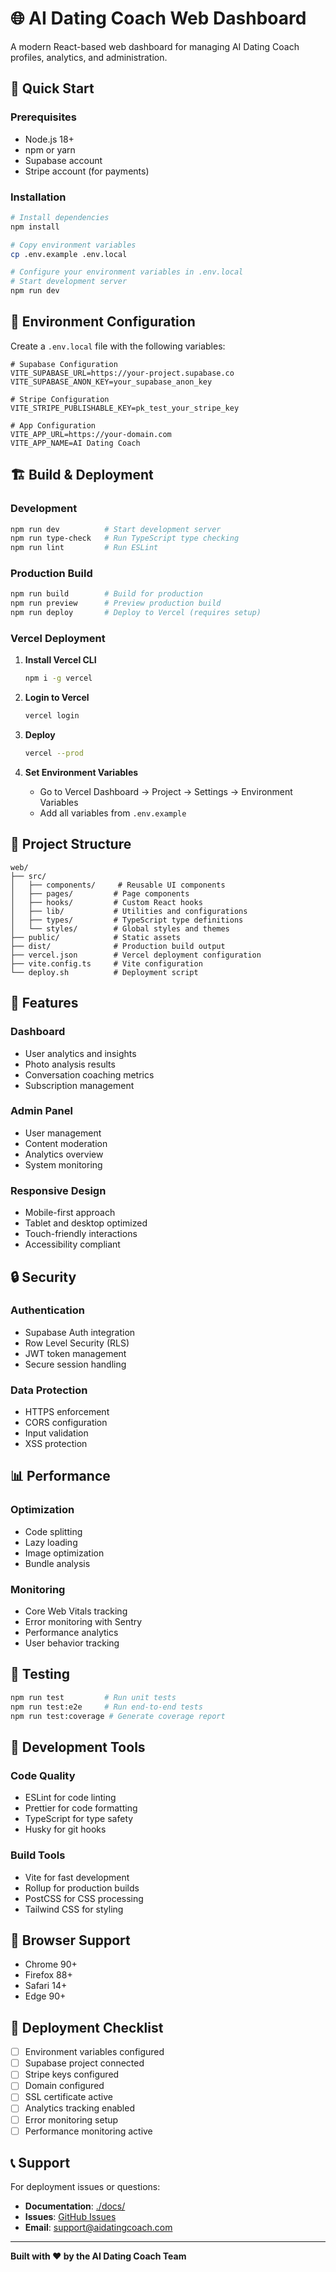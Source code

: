 # 🌐 AI Dating Coach Web Dashboard

A modern React-based web dashboard for managing AI Dating Coach profiles, analytics, and administration.

## 🚀 Quick Start

### Prerequisites
- Node.js 18+ 
- npm or yarn
- Supabase account
- Stripe account (for payments)

### Installation

```bash
# Install dependencies
npm install

# Copy environment variables
cp .env.example .env.local

# Configure your environment variables in .env.local
# Start development server
npm run dev
```

## 🔧 Environment Configuration

Create a `.env.local` file with the following variables:

```env
# Supabase Configuration
VITE_SUPABASE_URL=https://your-project.supabase.co
VITE_SUPABASE_ANON_KEY=your_supabase_anon_key

# Stripe Configuration  
VITE_STRIPE_PUBLISHABLE_KEY=pk_test_your_stripe_key

# App Configuration
VITE_APP_URL=https://your-domain.com
VITE_APP_NAME=AI Dating Coach
```

## 🏗️ Build & Deployment

### Development
```bash
npm run dev          # Start development server
npm run type-check   # Run TypeScript type checking
npm run lint         # Run ESLint
```

### Production Build
```bash
npm run build        # Build for production
npm run preview      # Preview production build
npm run deploy       # Deploy to Vercel (requires setup)
```

### Vercel Deployment

1. **Install Vercel CLI**
   ```bash
   npm i -g vercel
   ```

2. **Login to Vercel**
   ```bash
   vercel login
   ```

3. **Deploy**
   ```bash
   vercel --prod
   ```

4. **Set Environment Variables**
   - Go to Vercel Dashboard → Project → Settings → Environment Variables
   - Add all variables from `.env.example`

## 📁 Project Structure

```
web/
├── src/
│   ├── components/     # Reusable UI components
│   ├── pages/         # Page components
│   ├── hooks/         # Custom React hooks
│   ├── lib/           # Utilities and configurations
│   ├── types/         # TypeScript type definitions
│   └── styles/        # Global styles and themes
├── public/            # Static assets
├── dist/              # Production build output
├── vercel.json        # Vercel deployment configuration
├── vite.config.ts     # Vite configuration
└── deploy.sh          # Deployment script
```

## 🎨 Features

### Dashboard
- User analytics and insights
- Photo analysis results
- Conversation coaching metrics
- Subscription management

### Admin Panel
- User management
- Content moderation
- Analytics overview
- System monitoring

### Responsive Design
- Mobile-first approach
- Tablet and desktop optimized
- Touch-friendly interactions
- Accessibility compliant

## 🔒 Security

### Authentication
- Supabase Auth integration
- Row Level Security (RLS)
- JWT token management
- Secure session handling

### Data Protection
- HTTPS enforcement
- CORS configuration
- Input validation
- XSS protection

## 📊 Performance

### Optimization
- Code splitting
- Lazy loading
- Image optimization
- Bundle analysis

### Monitoring
- Core Web Vitals tracking
- Error monitoring with Sentry
- Performance analytics
- User behavior tracking

## 🧪 Testing

```bash
npm run test         # Run unit tests
npm run test:e2e     # Run end-to-end tests
npm run test:coverage # Generate coverage report
```

## 🔧 Development Tools

### Code Quality
- ESLint for code linting
- Prettier for code formatting
- TypeScript for type safety
- Husky for git hooks

### Build Tools
- Vite for fast development
- Rollup for production builds
- PostCSS for CSS processing
- Tailwind CSS for styling

## 📱 Browser Support

- Chrome 90+
- Firefox 88+
- Safari 14+
- Edge 90+

## 🚀 Deployment Checklist

- [ ] Environment variables configured
- [ ] Supabase project connected
- [ ] Stripe keys configured
- [ ] Domain configured
- [ ] SSL certificate active
- [ ] Analytics tracking enabled
- [ ] Error monitoring setup
- [ ] Performance monitoring active

## 📞 Support

For deployment issues or questions:
- **Documentation**: [./docs/](./docs/)
- **Issues**: [GitHub Issues](https://github.com/kimhons/ai-dating-coach/issues)
- **Email**: support@aidatingcoach.com

---

**Built with ❤️ by the AI Dating Coach Team**

